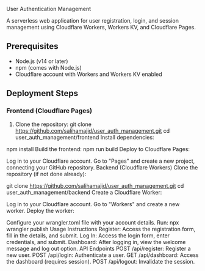 User Authentication Management

A serverless web application for user registration, login, and session management using Cloudflare Workers, Workers KV, and Cloudflare Pages.

## Prerequisites
- Node.js (v14 or later)
- npm (comes with Node.js)
- Cloudflare account with Workers and Workers KV enabled

## Deployment Steps

### Frontend (Cloudflare Pages)
1. Clone the repository:
   git clone https://github.com/salihamajid/user_auth_management.git
   cd user_auth_management/frontend
Install dependencies:

npm install
Build the frontend:
npm run build
Deploy to Cloudflare Pages:

Log in to your Cloudflare account.
Go to "Pages" and create a new project, connecting your GitHub repository.
Backend (Cloudflare Workers)
Clone the repository (if not done already):

git clone https://github.com/salihamajid/user_auth_management.git
cd user_auth_management/backend
Create a Cloudflare Worker:

Log in to your Cloudflare account.
Go to "Workers" and create a new worker.
Deploy the worker:

Configure your wrangler.toml file with your account details.
Run:
npx wrangler publish
Usage Instructions
Register: Access the registration form, fill in the details, and submit.
Log In: Access the login form, enter credentials, and submit.
Dashboard: After logging in, view the welcome message and log out option.
API Endpoints
POST /api/register: Register a new user.
POST /api/login: Authenticate a user.
GET /api/dashboard: Access the dashboard (requires session).
POST /api/logout: Invalidate the session.
